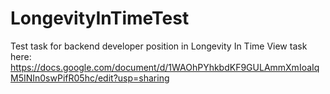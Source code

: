 # LongevityInTimeTest
Test task for backend developer position in Longevity In Time
View task here: https://docs.google.com/document/d/1WAOhPYhkbdKF9GULAmmXmIoaIqM5INIn0swPifR05hc/edit?usp=sharing



